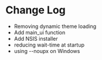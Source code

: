 # Change Log

- Removing dynamic theme loading
- Add main_ui function
- Add NSIS installer
- reducing wait-time at startup
- using --noupx on Windows
